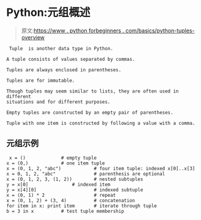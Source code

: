 # Python:元组概述

> 原文:[https://www . python forbeginners . com/basics/python-tuples-overview](https://www.pythonforbeginners.com/basics/python-tuples-overview)

```
 Tuple  is another data type in Python. 

A tuple consists of values separated by commas.

Tuples are always enclosed in parentheses.

Tuples are for immutable.

Though tuples may seem similar to lists, they are often used in different
situations and for different purposes. 

Empty tuples are constructed by an empty pair of parentheses.

Tuple with one item is constructed by following a value with a comma. 
```

## 元组示例

```
 x = ()				# empty tuple
x = (0,)			# one item tuple
x = (0, 1, 2, "abc")            # four item tuple: indexed x[0]..x[3]
x = 0, 1, 2, "abc"              # parenthesis are optional
x = (0, 1, 2, 3, (1, 2))        # nested subtuples
y = x[0]		      	# indexed item
y = x[4][0]                    	# indexed subtuple
x = (0, 1) * 2                  # repeat
x = (0, 1, 2) + (3, 4)         	# concatenation
for item in x: print item    	# iterate through tuple
b = 3 in x			# test tuple membership 
```